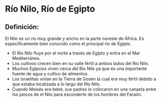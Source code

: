 # Río Nilo, Río de Egipto

## Definición: 

El Nilo es un río muy grande y ancho en la parte noreste de África. Es específicamente bien conocido como el principal río de Egipto.

* El Río Nilo fluye por el norte a través de Egipto y entra en el Mar Mediterráneo.
* Los cultivos crecen bien en su valle fértil a ambos lados del Río Nilo.
* Muchos Egipcios viven cerca del Río Nilo ya que es una importante fuente de agua y cultivo de alimentos.
* Los israelitas vivían en la Tierra de Gosén la cual era muy fértil debido a que estaba localizada a lo largo del Río Nilo.
* Cuando Moisés era bebé, sus padres lo colocaron en una canasta entre los juncos de el Nilo para esconderlo de los hombres del Faraón.

